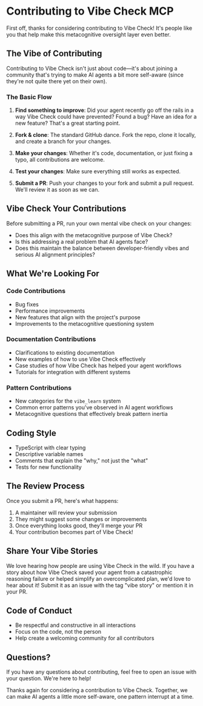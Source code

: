 # Contributing to Vibe Check MCP

First off, thanks for considering contributing to Vibe Check! It's people like you that help make this metacognitive oversight layer even better.

## The Vibe of Contributing

Contributing to Vibe Check isn't just about code—it's about joining a community that's trying to make AI agents a bit more self-aware (since they're not quite there yet on their own).

### The Basic Flow

1. **Find something to improve**: Did your agent recently go off the rails in a way Vibe Check could have prevented? Found a bug? Have an idea for a new feature? That's a great starting point.

2. **Fork & clone**: The standard GitHub dance. Fork the repo, clone it locally, and create a branch for your changes.

3. **Make your changes**: Whether it's code, documentation, or just fixing a typo, all contributions are welcome.

4. **Test your changes**: Make sure everything still works as expected.

5. **Submit a PR**: Push your changes to your fork and submit a pull request. We'll review it as soon as we can.

## Vibe Check Your Contributions

Before submitting a PR, run your own mental vibe check on your changes:

- Does this align with the metacognitive purpose of Vibe Check?
- Is this addressing a real problem that AI agents face?
- Does this maintain the balance between developer-friendly vibes and serious AI alignment principles?

## What We're Looking For

### Code Contributions

- Bug fixes
- Performance improvements
- New features that align with the project's purpose
- Improvements to the metacognitive questioning system

### Documentation Contributions

- Clarifications to existing documentation
- New examples of how to use Vibe Check effectively
- Case studies of how Vibe Check has helped your agent workflows
- Tutorials for integration with different systems

### Pattern Contributions

- New categories for the `vibe_learn` system
- Common error patterns you've observed in AI agent workflows
- Metacognitive questions that effectively break pattern inertia

## Coding Style

- TypeScript with clear typing
- Descriptive variable names
- Comments that explain the "why," not just the "what"
- Tests for new functionality

## The Review Process

Once you submit a PR, here's what happens:

1. A maintainer will review your submission
2. They might suggest some changes or improvements
3. Once everything looks good, they'll merge your PR
4. Your contribution becomes part of Vibe Check!

## Share Your Vibe Stories

We love hearing how people are using Vibe Check in the wild. If you have a story about how Vibe Check saved your agent from a catastrophic reasoning failure or helped simplify an overcomplicated plan, we'd love to hear about it! Submit it as an issue with the tag "vibe story" or mention it in your PR.

## Code of Conduct

- Be respectful and constructive in all interactions
- Focus on the code, not the person
- Help create a welcoming community for all contributors

## Questions?

If you have any questions about contributing, feel free to open an issue with your question. We're here to help!

Thanks again for considering a contribution to Vibe Check. Together, we can make AI agents a little more self-aware, one pattern interrupt at a time.